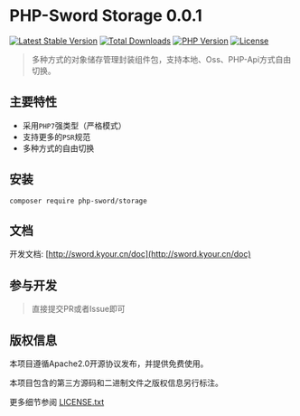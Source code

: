 PHP-Sword Storage 0.0.1
===============

[![Latest Stable Version](https://poser.pugx.org/php-sword/sword/v)](//packagist.org/packages/php-sword/sword) [![Total Downloads](https://poser.pugx.org/php-sword/sword/downloads)](//packagist.org/packages/php-sword/sword) [![PHP Version](https://img.shields.io/badge/php-%3E%3D7.1-8892BF.svg)](http://www.php.net/) [![License](https://poser.pugx.org/php-sword/sword/license)](//packagist.org/packages/php-sword/sword)

> 多种方式的对象储存管理封装组件包，支持本地、Oss、PHP-Api方式自由切换。

## 主要特性

* 采用`PHP7`强类型（严格模式）
* 支持更多的`PSR`规范
* 多种方式的自由切换

## 安装

~~~
composer require php-sword/storage
~~~

## 文档

开发文档: [http://sword.kyour.cn/doc](http://sword.kyour.cn/doc)

## 参与开发

> 直接提交PR或者Issue即可

## 版权信息

本项目遵循Apache2.0开源协议发布，并提供免费使用。

本项目包含的第三方源码和二进制文件之版权信息另行标注。

更多细节参阅 [LICENSE.txt](LICENSE.txt)